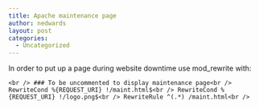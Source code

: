 ```yaml
---
title: Apache maintenance page
author: nedwards
layout: post
categories:
  - Uncategorized
---
```

In order to put up a page during website downtime use mod_rewrite with:

`<br />
        ### To be uncommented to display maintenance page<br />
        RewriteCond %{REQUEST_URI} !/maint.html$<br />
        RewriteCond %{REQUEST_URI} !/logo.png$<br />
        RewriteRule ^(.*) /maint.html<br />
   `
